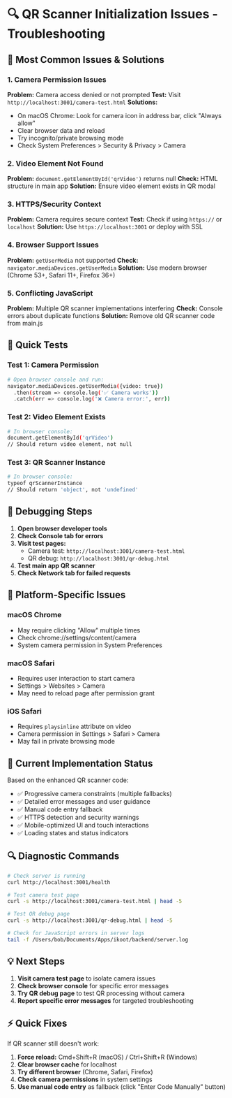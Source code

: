 # 🔍 QR Scanner Initialization Issues - Troubleshooting

## 🚨 Most Common Issues & Solutions

### 1. **Camera Permission Issues**
**Problem:** Camera access denied or not prompted
**Test:** Visit `http://localhost:3001/camera-test.html`
**Solutions:**
- On macOS Chrome: Look for camera icon in address bar, click "Always allow"
- Clear browser data and reload
- Try incognito/private browsing mode
- Check System Preferences > Security & Privacy > Camera

### 2. **Video Element Not Found**
**Problem:** `document.getElementById('qrVideo')` returns null
**Check:** HTML structure in main app
**Solution:** Ensure video element exists in QR modal

### 3. **HTTPS/Security Context**
**Problem:** Camera requires secure context
**Test:** Check if using `https://` or `localhost`
**Solution:** Use `https://localhost:3001` or deploy with SSL

### 4. **Browser Support Issues**
**Problem:** `getUserMedia` not supported
**Check:** `navigator.mediaDevices.getUserMedia`
**Solution:** Use modern browser (Chrome 53+, Safari 11+, Firefox 36+)

### 5. **Conflicting JavaScript**
**Problem:** Multiple QR scanner implementations interfering
**Check:** Console errors about duplicate functions
**Solution:** Remove old QR scanner code from main.js

## 🧪 Quick Tests

### Test 1: Camera Permission
```bash
# Open browser console and run:
navigator.mediaDevices.getUserMedia({video: true})
  .then(stream => console.log('✅ Camera works'))
  .catch(err => console.log('❌ Camera error:', err))
```

### Test 2: Video Element Exists
```bash
# In browser console:
document.getElementById('qrVideo') 
// Should return video element, not null
```

### Test 3: QR Scanner Instance
```bash
# In browser console:
typeof qrScannerInstance
// Should return 'object', not 'undefined'
```

## 🔧 Debugging Steps

1. **Open browser developer tools**
2. **Check Console tab for errors**
3. **Visit test pages:**
   - Camera test: `http://localhost:3001/camera-test.html`
   - QR debug: `http://localhost:3001/qr-debug.html`
4. **Test main app QR scanner**
5. **Check Network tab for failed requests**

## 📱 Platform-Specific Issues

### macOS Chrome
- May require clicking "Allow" multiple times
- Check chrome://settings/content/camera
- System camera permission in System Preferences

### macOS Safari
- Requires user interaction to start camera
- Settings > Websites > Camera
- May need to reload page after permission grant

### iOS Safari
- Requires `playsinline` attribute on video
- Camera permission in Settings > Safari > Camera
- May fail in private browsing mode

## 🚀 Current Implementation Status

Based on the enhanced QR scanner code:
- ✅ Progressive camera constraints (multiple fallbacks)
- ✅ Detailed error messages and user guidance
- ✅ Manual code entry fallback
- ✅ HTTPS detection and security warnings
- ✅ Mobile-optimized UI and touch interactions
- ✅ Loading states and status indicators

## 🔍 Diagnostic Commands

```bash
# Check server is running
curl http://localhost:3001/health

# Test camera test page
curl -s http://localhost:3001/camera-test.html | head -5

# Test QR debug page  
curl -s http://localhost:3001/qr-debug.html | head -5

# Check for JavaScript errors in server logs
tail -f /Users/bob/Documents/Apps/ikoot/backend/server.log
```

## 💡 Next Steps

1. **Visit camera test page** to isolate camera issues
2. **Check browser console** for specific error messages
3. **Try QR debug page** to test QR processing without camera
4. **Report specific error messages** for targeted troubleshooting

## ⚡ Quick Fixes

If QR scanner still doesn't work:

1. **Force reload:** Cmd+Shift+R (macOS) / Ctrl+Shift+R (Windows)
2. **Clear browser cache** for localhost
3. **Try different browser** (Chrome, Safari, Firefox)
4. **Check camera permissions** in system settings
5. **Use manual code entry** as fallback (click "Enter Code Manually" button)